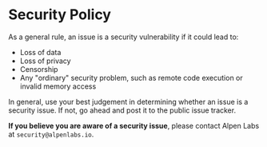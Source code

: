 # Security Policy

As a general rule, an issue is a security vulnerability if it could lead to:

- Loss of data
- Loss of privacy
- Censorship
- Any "ordinary" security problem, such as remote code execution or invalid memory access

In general, use your best judgement in determining whether an issue is a security issue.
If not, go ahead and post it to the public issue tracker.

**If you believe you are aware of a security issue**, please contact Alpen Labs at
`security@alpenlabs.io`.
